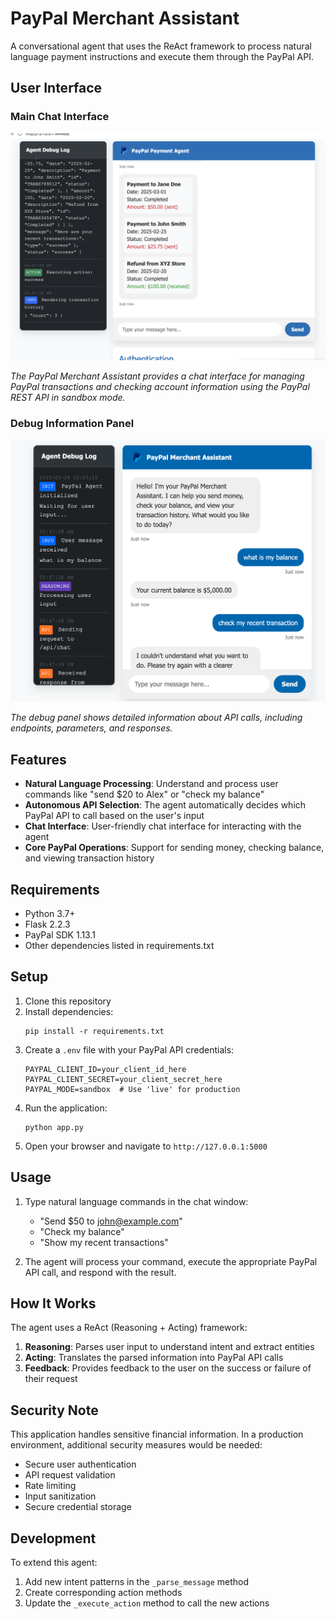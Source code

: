 # PayPal Merchant Assistant

A conversational agent that uses the ReAct framework to process natural language payment instructions and execute them through the PayPal API.

## User Interface

### Main Chat Interface
![PayPal Merchant Assistant UI](images/UI1.png)

*The PayPal Merchant Assistant provides a chat interface for managing PayPal transactions and checking account information using the PayPal REST API in sandbox mode.*

### Debug Information Panel
![PayPal Merchant Assistant Debug Panel](images/UI2.png)

*The debug panel shows detailed information about API calls, including endpoints, parameters, and responses.*

## Features

- **Natural Language Processing**: Understand and process user commands like "send $20 to Alex" or "check my balance"
- **Autonomous API Selection**: The agent automatically decides which PayPal API to call based on the user's input
- **Chat Interface**: User-friendly chat interface for interacting with the agent
- **Core PayPal Operations**: Support for sending money, checking balance, and viewing transaction history

## Requirements

- Python 3.7+
- Flask 2.2.3
- PayPal SDK 1.13.1
- Other dependencies listed in requirements.txt

## Setup

1. Clone this repository
2. Install dependencies:
   ```
   pip install -r requirements.txt
   ```
3. Create a `.env` file with your PayPal API credentials:
   ```
   PAYPAL_CLIENT_ID=your_client_id_here
   PAYPAL_CLIENT_SECRET=your_client_secret_here
   PAYPAL_MODE=sandbox  # Use 'live' for production
   ```
4. Run the application:
   ```
   python app.py
   ```
5. Open your browser and navigate to `http://127.0.0.1:5000`

## Usage

1. Type natural language commands in the chat window:
   - "Send $50 to john@example.com"
   - "Check my balance"
   - "Show my recent transactions"

2. The agent will process your command, execute the appropriate PayPal API call, and respond with the result.

## How It Works

The agent uses a ReAct (Reasoning + Acting) framework:

1. **Reasoning**: Parses user input to understand intent and extract entities
2. **Acting**: Translates the parsed information into PayPal API calls
3. **Feedback**: Provides feedback to the user on the success or failure of their request

## Security Note

This application handles sensitive financial information. In a production environment, additional security measures would be needed:
- Secure user authentication
- API request validation
- Rate limiting
- Input sanitization
- Secure credential storage

## Development

To extend this agent:
1. Add new intent patterns in the `_parse_message` method
2. Create corresponding action methods
3. Update the `_execute_action` method to call the new actions

